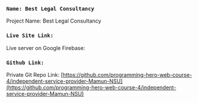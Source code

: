 ### `Name: Best Legal Consultancy`

Project Name: Best Legal Consultancy

### `Live Site Link:`

Live server on Google Firebase:
[]()

### `Github Link:`

Private Git Repo Link:
[https://github.com/programming-hero-web-course-4/independent-service-provider-Mamun-NSU](https://github.com/programming-hero-web-course-4/independent-service-provider-Mamun-NSU)
